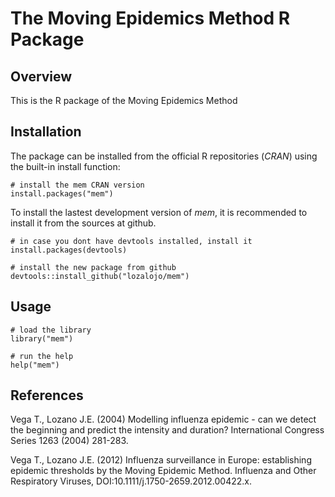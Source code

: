 # The Moving Epidemics Method R Package

## Overview

This is the R package of the Moving Epidemics Method

## Installation

The package can be installed from the official R repositories (*CRAN*) using the built-in install function:

```
# install the mem CRAN version
install.packages("mem")
```

To install the lastest development version of *mem*, it is recommended to install it from the sources at github.


```
# in case you dont have devtools installed, install it
install.packages(devtools)

# install the new package from github
devtools::install_github("lozalojo/mem")
```

## Usage

```
# load the library
library("mem")

# run the help
help("mem")
```

## References

Vega T., Lozano J.E. (2004) Modelling influenza epidemic - can we detect the beginning 
and predict the intensity and duration? International Congress Series 1263 (2004) 
281-283.

Vega T., Lozano J.E. (2012) Influenza surveillance in Europe: establishing epidemic 
thresholds by the Moving Epidemic Method. Influenza and Other Respiratory Viruses, 
DOI:10.1111/j.1750-2659.2012.00422.x.

